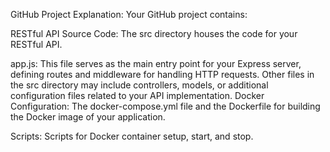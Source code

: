 GitHub Project Explanation:
Your GitHub project contains:

RESTful API Source Code: The src directory houses the code for your RESTful API.

app.js: This file serves as the main entry point for your Express server, defining routes and middleware for handling HTTP requests.
Other files in the src directory may include controllers, models, or additional configuration files related to your API implementation.
Docker Configuration: The docker-compose.yml file and the Dockerfile for building the Docker image of your application.

Scripts: Scripts for Docker container setup, start, and stop.

